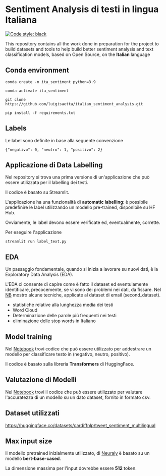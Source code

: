 # Sentiment Analysis di testi in lingua Italiana
[![Code style: black](https://img.shields.io/badge/code%20style-black-000000.svg)](https://github.com/psf/black)

This repository contains all the work done in preparation for the project to build datasets and tools to help build better sentiment 
analysis and text classification models, based on Open Source, on the **Italian** language

## Conda environment
```
conda create -n ita_sentiment python=3.9
```
```
conda activate ita_sentiment
```
```
git clone https://github.com/luigisaetta/italian_sentiment_analysis.git
```
```
pip install -f requirements.txt
```
## Labels
Le label sono definite in base alla seguente convenzione
```
{"negativo": 0, "neutro": 1, "positivo": 2}
```
## Applicazione di Data Labelling
Nel repository si trova una prima versione di un'applicazione che può essere utilizzata per il labelling dei testi.

Il codice è basato su Streamlit.

L'applicazione ha una funzionalità di **automatic labelling**: è possibile predefinire le label utilizzando un 
modello pre-trained, disponibile su HF Hub.

Ovviamente, le label devono essere verificate ed, eventualmente, corrette.

Per eseguire l'applicazione
```
streamlit run label_text.py
```
## EDA
Un passaggio fondamentale, quando si inizia a lavorare su nuovi dati, è la Exploratory Data Analysis (EDA).

L'EDA ci consente di capire come è fatto il dataset ed eventulamente identificare, precocemente, se vi sono dei problemi 
nei dati, da fissare.
Nel [NB](./eda_dataset.ipynb) mostro alcune tecniche, applicate al dataset di email (second_dataset).
* statistiche relative alla lunghezza media dei testi
* Word Cloud
* Determinazione delle parole più frequenti nei testi
* eliminazione delle stop words in Italiano
## Model training
Nel [Notebook](./fine_tune_sentiment.ipynb) trovi codice che può essere utilizzato per addestrare un modello per classificare 
testo in 
(negativo, neutro, positivo).

Il codice è basato sulla libreria **Transformers** di HuggingFace.
## Valutazione di Modelli
Nel [Notebook](./compute_accuracy.ipynb) trovi il codice che può essere utilizzato per valutare l'accuratezza di un modello su un 
dato dataset, fornito in formato csv.
## Dataset utilizzati
https://huggingface.co/datasets/cardiffnlp/tweet_sentiment_multilingual

## Max input size
Il modello pretrained inizialmente utilizzato, di 
[Neuraly](https://huggingface.co/neuraly/bert-base-italian-cased-sentiment) è basato su un modello 
**bert-base-cased**.

La dimensione massima per l'input dovrebbe essere **512** token.

